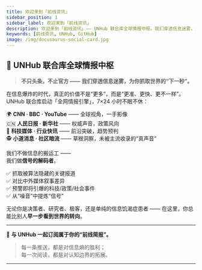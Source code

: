 ```yaml
---
title: 欢迎来到「前线资讯」
sidebar_position: 1
sidebar_label: 欢迎来到「前线资讯」
description: 欢迎来到「前线资讯」—— UNHub 联合库全球情报中枢。我们穿透信息迷雾，为你抓取世界的下一秒。
keywords: [前线资讯, UNHub, GitHub]
image: /img/docusaurus-social-card.jpg
---
```




## 📡 UNHub 联合库全球情报中枢

> **不只头条，不止官方 —— 我们穿透信息迷雾，为你抓取世界的“下一秒”。**

在信息爆炸的时代，真正的价值不是“更多”，而是“更准、更快、更不一样”。  
UNHub 联合库启动「全网情报引擎」，7×24 小时不眠不休：

🌍 **CNN · BBC · YouTube** —— 全球视角，一手影像  
🇨🇳 **人民日报 · 新华社** —— 权威声音，政策风向  
🔬 **科技媒体 · 行业快讯** —— 前沿突破，趋势预判  
🕵️ **小道消息 · 社区暗流** —— 草根洞察，未被主流收录的“真声音”

我们不做信息的搬运工 ——  
我们做**信号的解码者**。

✅ 抓取被算法隐藏的关键报道  
✅ 对比中外媒体叙事差异  
✅ 预警即将引爆的科技/政策/社会事件  
✅ 从“噪音”中提炼“信号”

无论你是决策者、研究者、极客，还是单纯的信息饥渴症患者 ——  在这里，你总能比别人**早一步看到世界的转向**。

---

📡 **与 UNHub 一起订阅属于你的“前线简报”。**

> 每一条推送，都是对信息熵的胜利；  
> 每一次阅读，都是对认知边界的拓展。

---
